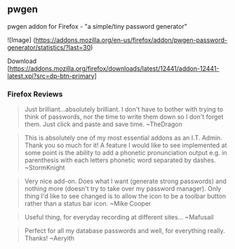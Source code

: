## pwgen

pwgen addon for Firefox - "a simple/tiny password generator"

![Image] (https://addons.mozilla.org/en-us/firefox/addon/pwgen-password-generator/statistics/?last=30)

Download [https://addons.mozilla.org/firefox/downloads/latest/12441/addon-12441-latest.xpi?src=dp-btn-primary]

### Firefox Reviews

>Just brilliant...absolutely brilliant. I don't have to bother with trying to think of passwords, nor the time to write them down so I don't forget them. Just click and paste and save time. ~TheDragon

>This is absolutely one of my most essential addons as an I.T. Admin. Thank you so much for it! A feature I would like to see implemented at some point is the ability to add a phonetic pronunciation output e.g. in parenthesis with each letters phonetic word separated by dashes. ~StormKnight

>Very nice add-on. Does what I want (generate strong passwords) and nothing more (doesn't try to take over my password manager). Only thing I'd like to see changed is to allow the icon to be a toolbar button rather than a status bar icon. ~Mike Cooper

>Useful thing, for everyday recording at different sites... ~Mafusail

>Perfect for all my database passwords and well, for everything really. Thanks! ~Aeryith
